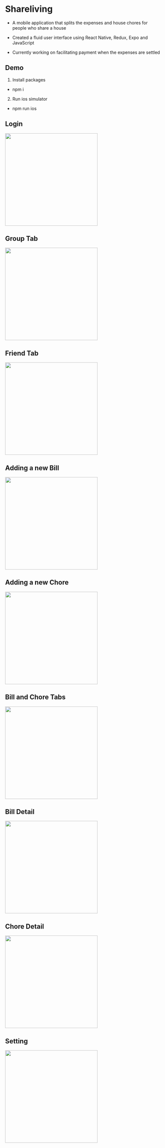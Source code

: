 # Shareliving
- A mobile application that splits the expenses and house chores for people who share a house

- Created a fluid user interface using React Native, Redux, Expo and JavaScript

- Currently working on facilitating payment when the expenses are settled

## Demo
1. Install packages
- npm i

2. Run ios simulator
- npm run ios

## Login

<img src="https://user-images.githubusercontent.com/33583168/45282341-93002100-b515-11e8-9eb7-16ac1368e587.gif" width="300">


## Group Tab

<img src="https://user-images.githubusercontent.com/33583168/45282340-93002100-b515-11e8-880c-a4a0d459f876.gif" width="300">


## Friend Tab

<img src="https://user-images.githubusercontent.com/33583168/45282338-93002100-b515-11e8-8d3d-3a2c18260e39.gif" width="300">


## Adding a new Bill

<img src="https://user-images.githubusercontent.com/33583168/45282342-93002100-b515-11e8-8a2e-016201ae09b2.gif" width="300">


## Adding a new Chore

<img src="https://user-images.githubusercontent.com/33583168/45282343-9398b780-b515-11e8-8c77-4eb9edaa819d.gif" width="300">


## Bill and Chore Tabs

<img src="https://user-images.githubusercontent.com/33583168/45282345-9398b780-b515-11e8-8b9e-405e05303ffa.gif" width="300">


## Bill Detail

<img src="https://user-images.githubusercontent.com/33583168/45282282-72d06200-b515-11e8-8012-1a19b4e983a6.gif" width="300">


## Chore Detail

<img src="https://user-images.githubusercontent.com/33583168/45282337-92678a80-b515-11e8-96d7-ed973f4c2b48.gif" width="300">


## Setting

<img src="https://user-images.githubusercontent.com/33583168/45282344-9398b780-b515-11e8-84f8-c3ae87d5495d.gif" width="300">

